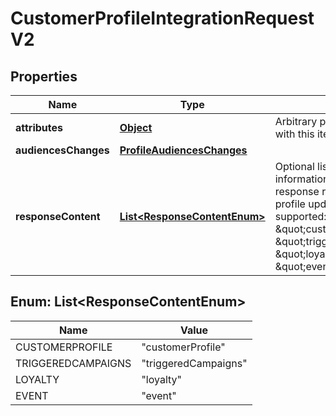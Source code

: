 

# CustomerProfileIntegrationRequestV2


## Properties

Name | Type | Description | Notes
------------ | ------------- | ------------- | -------------
**attributes** | [**Object**](.md) | Arbitrary properties associated with this item |  [optional]
**audiencesChanges** | [**ProfileAudiencesChanges**](ProfileAudiencesChanges.md) |  |  [optional]
**responseContent** | [**List&lt;ResponseContentEnum&gt;**](#List&lt;ResponseContentEnum&gt;) | Optional list of requested information to be present on the response related to the customer profile update. Currently supported: \&quot;customerProfile\&quot;, \&quot;triggeredCampaigns\&quot;, \&quot;loyalty\&quot; and \&quot;event\&quot;.  |  [optional]



## Enum: List&lt;ResponseContentEnum&gt;

Name | Value
---- | -----
CUSTOMERPROFILE | &quot;customerProfile&quot;
TRIGGEREDCAMPAIGNS | &quot;triggeredCampaigns&quot;
LOYALTY | &quot;loyalty&quot;
EVENT | &quot;event&quot;



